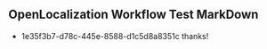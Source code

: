 ## OpenLocalization Workflow Test MarkDown
* 1e35f3b7-d78c-445e-8588-d1c5d8a8351c thanks!

<!--HONumber=Jul16_HO3-->


